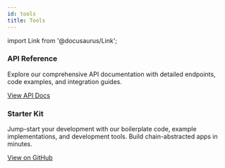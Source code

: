 ```yaml
---
id: tools
title: Tools
---
```


import Link from '@docusaurus/Link';

<div class="row">
  <div class="col col--6 margin-bottom--lg">
    <div class="card">
      <div class="card__header">
        <h3>API Reference</h3>
      </div>
      <div class="card__body">
        <p>Explore our comprehensive API documentation with detailed endpoints, code examples, and integration guides.</p>
      </div>
      <div class="card__footer">
        <a class="button button--secondary button--block" href="/api-reference/get-details-by-tx-hash">View API Docs</a>
      </div>
    </div>
  </div>
  <div class="col col--6 margin-bottom--lg">
    <div class="card">
      <div class="card__header">
        <h3>Starter Kit</h3>
      </div>
      <div class="card__body">
        <p>Jump-start your development with our boilerplate code, example implementations, and development tools. Build chain-abstracted apps in minutes.</p>
      </div>
      <div class="card__footer">
        <a class="button button--secondary button--block" href="https://github.com/SocketDotTech/socket-starter-kit">View on GitHub</a>
      </div>
    </div>
  </div>
</div>